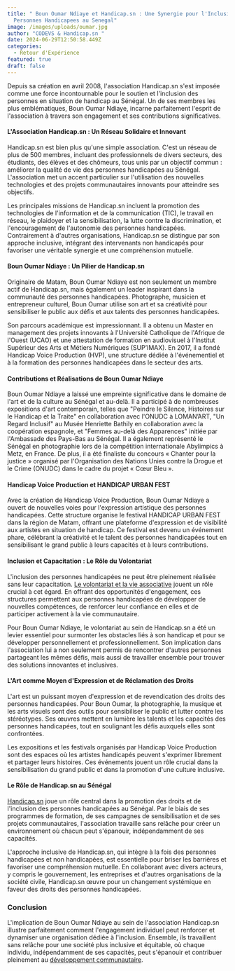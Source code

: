 ```yaml
---
title: " Boun Oumar Ndiaye et Handicap.sn : Une Synergie pour l'Inclusion des
  Personnes Handicapees au Senegal"
image: /images/uploads/oumar.jpg
author: "CODEVS & Handicap.sn "
date: 2024-06-29T12:50:58.449Z
categories:
  - Retour d'Expérience
featured: true
draft: false
---
```

Depuis sa création en avril 2008, l'association Handicap.sn s'est imposée comme une force incontournable pour le soutien et l'inclusion des personnes en situation de handicap au Sénégal. Un de ses membres les plus emblématiques, Boun Oumar Ndiaye, incarne parfaitement l'esprit de l'association à travers son engagement et ses contributions significatives.

#### L'Association Handicap.sn : Un Réseau Solidaire et Innovant

Handicap.sn est bien plus qu'une simple association. C'est un réseau de plus de 500 membres, incluant des professionnels de divers secteurs, des étudiants, des élèves et des chômeurs, tous unis par un objectif commun : améliorer la qualité de vie des personnes handicapées au Sénégal. L'association met un accent particulier sur l'utilisation des nouvelles technologies et des projets communautaires innovants pour atteindre ses objectifs.

Les principales missions de Handicap.sn incluent la promotion des technologies de l'information et de la communication (TIC), le travail en réseau, le plaidoyer et la sensibilisation, la lutte contre la discrimination, et l'encouragement de l'autonomie des personnes handicapées. Contrairement à d'autres organisations, Handicap.sn se distingue par son approche inclusive, intégrant des intervenants non handicapés pour favoriser une véritable synergie et une compréhension mutuelle.

#### Boun Oumar Ndiaye : Un Pilier de Handicap.sn

Originaire de Matam, Boun Oumar Ndiaye est non seulement un membre actif de Handicap.sn, mais également un leader inspirant dans la communauté des personnes handicapées. Photographe, musicien et entrepreneur culturel, Boun Oumar utilise son art et sa créativité pour sensibiliser le public aux défis et aux talents des personnes handicapées.

Son parcours académique est impressionnant. Il a obtenu un Master en management des projets innovants à l'Université Catholique de l'Afrique de l'Ouest (UCAO) et une attestation de formation en audiovisuel à l'Institut Supérieur des Arts et Métiers Numériques (SUP’IMAX). En 2017, il a fondé Handicap Voice Production (HVP), une structure dédiée à l'événementiel et à la formation des personnes handicapées dans le secteur des arts.

#### Contributions et Réalisations de Boun Oumar Ndiaye

Boun Oumar Ndiaye a laissé une empreinte significative dans le domaine de l'art et de la culture au Sénégal et au-delà. Il a participé à de nombreuses expositions d'art contemporain, telles que "Peindre le Silence, Histoires sur le Handicap et la Traite" en collaboration avec l'ONUDC à LOMAN’ART, "Un Regard Inclusif" au Musée Henriette Bathily en collaboration avec la coopération espagnole, et "Femmes au-delà des Apparences" initiée par l'Ambassade des Pays-Bas au Sénégal. Il a également représenté le Sénégal en photographie lors de la compétition internationale Abylimpics à Metz, en France. De plus, il a été finaliste du concours « Chanter pour la justice » organisé par l'Organisation des Nations Unies contre la Drogue et le Crime (ONUDC) dans le cadre du projet « Cœur Bleu ».

#### Handicap Voice Production et HANDICAP URBAN FEST

Avec la création de Handicap Voice Production, Boun Oumar Ndiaye a ouvert de nouvelles voies pour l'expression artistique des personnes handicapées. Cette structure organise le festival HANDICAP URBAN FEST dans la région de Matam, offrant une plateforme d'expression et de visibilité aux artistes en situation de handicap. Ce festival est devenu un événement phare, célébrant la créativité et le talent des personnes handicapées tout en sensibilisant le grand public à leurs capacités et à leurs contributions.

#### Inclusion et Capacitation : Le Rôle du Volontariat

L'inclusion des personnes handicapées ne peut être pleinement réalisée sans leur capacitation. [Le volontariat et la vie associative](https://codevsn.org/categories/service-%C3%A0-la-communaut%C3%A9/) jouent un rôle crucial à cet égard. En offrant des opportunités d'engagement, ces structures permettent aux personnes handicapées de développer de nouvelles compétences, de renforcer leur confiance en elles et de participer activement à la vie communautaire.

Pour Boun Oumar Ndiaye, le volontariat au sein de Handicap.sn a été un levier essentiel pour surmonter les obstacles liés à son handicap et pour se développer personnellement et professionnellement. Son implication dans l'association lui a non seulement permis de rencontrer d'autres personnes partageant les mêmes défis, mais aussi de travailler ensemble pour trouver des solutions innovantes et inclusives.

#### L'Art comme Moyen d'Expression et de Réclamation des Droits

L'art est un puissant moyen d'expression et de revendication des droits des personnes handicapées. Pour Boun Oumar, la photographie, la musique et les arts visuels sont des outils pour sensibiliser le public et lutter contre les stéréotypes. Ses œuvres mettent en lumière les talents et les capacités des personnes handicapées, tout en soulignant les défis auxquels elles sont confrontées.

Les expositions et les festivals organisés par Handicap Voice Production sont des espaces où les artistes handicapés peuvent s'exprimer librement et partager leurs histoires. Ces événements jouent un rôle crucial dans la sensibilisation du grand public et dans la promotion d'une culture inclusive.

#### Le Rôle de Handicap.sn au Sénégal

[Handicap.sn](https://codevsn.org/associations/handicap-sn/) joue un rôle central dans la promotion des droits et de l'inclusion des personnes handicapées au Sénégal. Par le biais de ses programmes de formation, de ses campagnes de sensibilisation et de ses projets communautaires, l'association travaille sans relâche pour créer un environnement où chacun peut s'épanouir, indépendamment de ses capacités.

L'approche inclusive de Handicap.sn, qui intègre à la fois des personnes handicapées et non handicapées, est essentielle pour briser les barrières et favoriser une compréhension mutuelle. En collaborant avec divers acteurs, y compris le gouvernement, les entreprises et d'autres organisations de la société civile, Handicap.sn œuvre pour un changement systémique en faveur des droits des personnes handicapées.

### Conclusion

L'implication de Boun Oumar Ndiaye au sein de l'association Handicap.sn illustre parfaitement comment l'engagement individuel peut renforcer et dynamiser une organisation dédiée à l'inclusion. Ensemble, ils travaillent sans relâche pour une société plus inclusive et équitable, où chaque individu, indépendamment de ses capacités, peut s'épanouir et contribuer pleinement au [développement communautaire](https://codevsn.org/publications/rapport-codevs-jiv2023/).